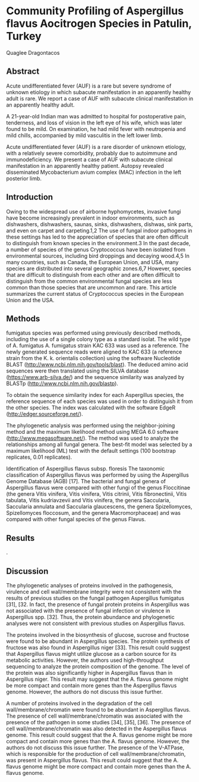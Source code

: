 # Community Profiling of Aspergillus flavus Aocitrogen Species in Patulin, Turkey
Quaglee Dragontacos


## Abstract
Acute undifferentiated fever (AUF) is a rare but severe syndrome of unknown etiology in which subacute manifestation in an apparently healthy adult is rare. We report a case of AUF with subacute clinical manifestation in an apparently healthy adult.

A 21-year-old Indian man was admitted to hospital for postoperative pain, tenderness, and loss of vision in the left eye of his wife, which was later found to be mild. On examination, he had mild fever with neutropenia and mild chills, accompanied by mild vasculitis in the left lower limb.

Acute undifferentiated fever (AUF) is a rare disorder of unknown etiology, with a relatively severe comorbidity, probably due to autoimmune and immunodeficiency. We present a case of AUF with subacute clinical manifestation in an apparently healthy patient. Autopsy revealed disseminated Mycobacterium avium complex (MAC) infection in the left posterior limb.


## Introduction
Owing to the widespread use of airborne hyphomycetes, invasive fungi have become increasingly prevalent in indoor environments, such as dishwashers, dishwashers, saunas, sinks, dishwashers, dishwas, sink parts, and even on carpet and carpeting.1,2 The use of fungal indoor pathogens in these settings has led to the appreciation of species that are often difficult to distinguish from known species in the environment.3 In the past decade, a number of species of the genus Cryptococcus have been isolated from environmental sources, including bird droppings and decaying wood.4,5 In many countries, such as Canada, the European Union, and USA, many species are distributed into several geographic zones.6,7 However, species that are difficult to distinguish from each other and are often difficult to distinguish from the common environmental fungal species are less common than those species that are uncommon and rare. This article summarizes the current status of Cryptococcus species in the European Union and the USA.


## Methods
fumigatus species was performed using previously described methods, including the use of a single colony type as a standard isolat. The wild type of A. fumigatus A. fumigatus strain KAC 633 was used as a reference. The newly generated sequence reads were aligned to KAC 633 (a reference strain from the K. k. orientalis collection) using the software Nucleotide BLAST (http://www.ncbi.nlm.nih.gov/tools/blast). The deduced amino acid sequences were then translated using the SILVA database (https://www.arb-silva.de/) and the sequence similarity was analyzed by BLASTp (http://www.ncbi.nlm.nih.gov/blastp).

To obtain the sequence similarity index for each Aspergillus species, the reference sequence of each species was used in order to distinguish it from the other species. The index was calculated with the software EdgeR (http://edger.sourceforge.net/).

The phylogenetic analysis was performed using the neighbor-joining method and the maximum likelihood method using MEGA 6.0 software (http://www.megasoftware.net/). The method was used to analyze the relationships among all fungal genera. The best-fit model was selected by a maximum likelihood (ML) test with the default settings (100 bootstrap replicates, 0.01 replicates).

Identification of Aspergillus flavus subsp. floresis
The taxonomic classification of Aspergillus flavus was performed by using the Aspergillus Genome Database (AGB) [17]. The bacterial and fungal genera of Aspergillus flavus were compared with other fungi of the genus Floccitinae (the genera Vitis vinifera, Vitis vinifera, Vitis citrinii, Vitis fibronectinii, Vitis tabulata, Vitis kudriavzevii and Vitis vinifera, the genera Saccularia, Saccularia annulata and Saccularia glaucescens, the genera Spizellomyces, Spizellomyces floccosum, and the genera Macromorphaceae) and was compared with other fungal species of the genus Flavus.


## Results
.


## Discussion
The phylogenetic analyses of proteins involved in the pathogenesis, virulence and cell wall/membrane integrity were not consistent with the results of previous studies on the fungal pathogen Aspergillus fumigatus [31], [32. In fact, the presence of fungal protein proteins in Aspergillus was not associated with the presence of fungal infection or virulence in Aspergillus spp. [32]. Thus, the protein abundance and phylogenetic analyses were not consistent with previous studies on Aspergillus flavus.

The proteins involved in the biosynthesis of glucose, sucrose and fructose were found to be abundant in Aspergillus species. The protein synthesis of fructose was also found in Aspergillus niger [33]. This result could suggest that Aspergillus flavus might utilize glucose as a carbon source for its metabolic activities. However, the authors used high-throughput sequencing to analyze the protein composition of the genome. The level of the protein was also significantly higher in Aspergillus flavus than in Aspergillus niger. This result may suggest that the A. flavus genome might be more compact and contain more genes than the Aspergillus flavus genome. However, the authors do not discuss this issue further.

A number of proteins involved in the degradation of the cell wall/membrane/chromatin were found to be abundant in Aspergillus flavus. The presence of cell wall/membrane/chromatin was associated with the presence of the pathogen in some studies [34], [35], [36]. The presence of cell wall/membrane/chromatin was also detected in the Aspergillus flavus genome. This result could suggest that the A. flavus genome might be more compact and contain more genes than the A. flavus genome. However, the authors do not discuss this issue further. The presence of the V-ATPase, which is responsible for the production of cell wall/membrane/chromatin, was present in Aspergillus flavus. This result could suggest that the A. flavus genome might be more compact and contain more genes than the A. flavus genome.
